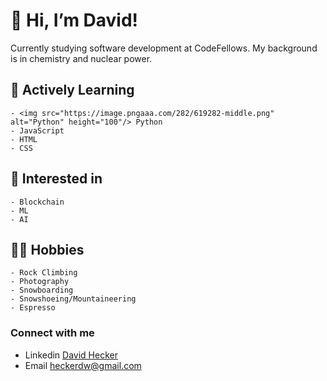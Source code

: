 #  👋   Hi, I’m David!

Currently studying software development at CodeFellows. 
My background is in chemistry and nuclear power.

## 🌱 Actively Learning

    - <img src="https://image.pngaaa.com/282/619282-middle.png" alt="Python" height="100"/> Python
    - JavaScript
    - HTML
    - CSS
    
## 📝 Interested in

    - Blockchain
    - ML
    - AI

## 🧗‍♂️ Hobbies 

    - Rock Climbing
    - Photography
    - Snowboarding
    - Snowshoeing/Mountaineering
    - Espresso

### Connect with me

- Linkedin [David Hecker](https://www.linkedin.com/in/david-hecker/)
- Email heckerdw@gmail.com


<!---
heckerdavid/heckerdavid is a ✨ special ✨ repository because its `README.md` (this file) appears on your GitHub profile.
You can click the Preview link to take a look at your changes.
--->
